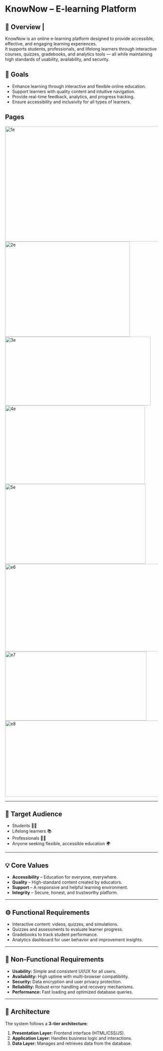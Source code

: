 # KnowNow – E-learning Platform

## 🧩 Overview | 
  
KnowNow is an online e-learning platform designed to provide accessible, effective, and engaging learning experiences.  
It supports students, professionals, and lifelong learners through interactive courses, quizzes, gradebooks, and analytics tools — all while maintaining high standards of usability, availability, and security.



## 🎯 Goals
- Enhance learning through interactive and flexible online education.  
- Support learners with quality content and intuitive navigation.  
- Provide real-time feedback, analytics, and progress tracking.  
- Ensure accessibility and inclusivity for all types of learners.

## Pages
<img width="542" height="379" alt="1e" src="https://github.com/user-attachments/assets/27e0fd04-128f-4c00-984b-3734c11eb4fb" />

<img width="411" height="313" alt="2e" src="https://github.com/user-attachments/assets/8b4f7a1a-2ce6-4647-81ab-880e35b33dbd" />

<img width="480" height="226" alt="3e" src="https://github.com/user-attachments/assets/0b3b9b79-2b74-475b-808f-bc51e7f7682f" />

<img width="461" height="258" alt="4e" src="https://github.com/user-attachments/assets/a1ce9dd4-708c-4166-917b-bf88a268156f" />

<img width="463" height="263" alt="5e" src="https://github.com/user-attachments/assets/8b8dd794-bfe0-4849-8a2d-4b2b31419af6" />

<img width="525" height="288" alt="e6" src="https://github.com/user-attachments/assets/e56f4025-8036-4b99-a61c-24457e561613" />

<img width="466" height="227" alt="e7" src="https://github.com/user-attachments/assets/097236b9-398e-4e96-a6f6-ef4bd3ca2365" />

<img width="543" height="251" alt="e8" src="https://github.com/user-attachments/assets/9fb73f76-b0e1-4642-a690-df6a1084cf2d" />

---

## 👥 Target Audience 
- Students 👩‍🎓  
- Lifelong learners 📚  
- Professionals 👩‍💼  
- Anyone seeking flexible, accessible education 🌍  

---

## 💡 Core Values 
- **Accessibility** – Education for everyone, everywhere.  
- **Quality** – High-standard content created by educators.  
- **Support** – A responsive and helpful learning environment.  
- **Integrity** – Secure, honest, and trustworthy platform.  

---

## ⚙️ Functional Requirements 
- Interactive content: videos, quizzes, and simulations.  
- Quizzes and assessments to evaluate learner progress.  
- Gradebooks to track student performance.  
- Analytics dashboard for user behavior and improvement insights.  

---

## 🧱 Non-Functional Requirements 
- **Usability:** Simple and consistent UI/UX for all users.  
- **Availability:** High uptime with multi-browser compatibility.  
- **Security:** Data encryption and user privacy protection.  
- **Reliability:** Robust error handling and recovery mechanisms.  
- **Performance:** Fast loading and optimized database queries.  

---

## 🧠 Architecture 
The system follows a **3-tier architecture**:
1. **Presentation Layer:** Frontend interface (HTML/CSS/JS).  
2. **Application Layer:** Handles business logic and interactions.  
3. **Data Layer:** Manages and retrieves data from the database.


